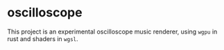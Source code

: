 # oscilloscope

This project is an experimental oscilloscope music renderer, using `wgpu` in rust and shaders in `wgsl`.
